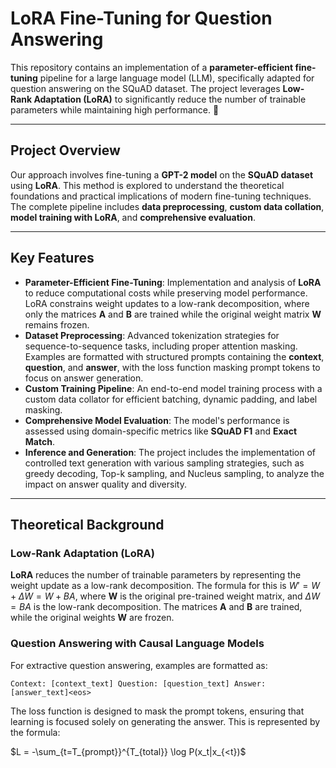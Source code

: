 # LoRA Fine-Tuning for Question Answering

This repository contains an implementation of a **parameter-efficient fine-tuning** pipeline for a large language model (LLM), specifically adapted for question answering on the SQuAD dataset. The project leverages **Low-Rank Adaptation (LoRA)** to significantly reduce the number of trainable parameters while maintaining high performance. 🧠

---

## Project Overview

Our approach involves fine-tuning a **GPT-2 model** on the **SQuAD dataset** using **LoRA**. This method is explored to understand the theoretical foundations and practical implications of modern fine-tuning techniques. The complete pipeline includes **data preprocessing**, **custom data collation**, **model training with LoRA**, and **comprehensive evaluation**.

---

## Key Features

* **Parameter-Efficient Fine-Tuning**: Implementation and analysis of **LoRA** to reduce computational costs while preserving model performance. LoRA constrains weight updates to a low-rank decomposition, where only the matrices **A** and **B** are trained while the original weight matrix **W** remains frozen.
* **Dataset Preprocessing**: Advanced tokenization strategies for sequence-to-sequence tasks, including proper attention masking. Examples are formatted with structured prompts containing the **context**, **question**, and **answer**, with the loss function masking prompt tokens to focus on answer generation.
* **Custom Training Pipeline**: An end-to-end model training process with a custom data collator for efficient batching, dynamic padding, and label masking.
* **Comprehensive Model Evaluation**: The model's performance is assessed using domain-specific metrics like **SQuAD F1** and **Exact Match**.
* **Inference and Generation**: The project includes the implementation of controlled text generation with various sampling strategies, such as greedy decoding, Top-k sampling, and Nucleus sampling, to analyze the impact on answer quality and diversity.

---

## Theoretical Background

### Low-Rank Adaptation (LoRA)

**LoRA** reduces the number of trainable parameters by representing the weight update as a low-rank decomposition. The formula for this is $W' = W + \Delta W = W + BA$, where **W** is the original pre-trained weight matrix, and $\Delta W = BA$ is the low-rank decomposition. The matrices **A** and **B** are trained, while the original weights **W** are frozen.

### Question Answering with Causal Language Models

For extractive question answering, examples are formatted as:

`Context: [context_text] Question: [question_text] Answer: [answer_text]<eos>`

The loss function is designed to mask the prompt tokens, ensuring that learning is focused solely on generating the answer. This is represented by the formula:

$L = -\sum_{t=T_{prompt}}^{T_{total}} \log P(x_t|x_{<t})$
